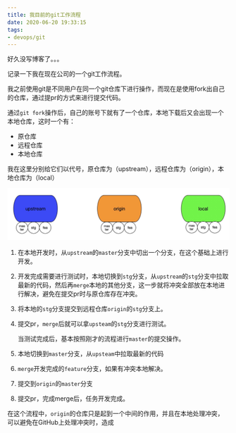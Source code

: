```yaml
---
title: 我目前的git工作流程
date: 2020-06-20 19:33:15
tags: 
- devops/git
---
```


好久没写博客了。。。

记录一下我在现在公司的一个git工作流程。

我之前使用git是不同用户在同一个git仓库下进行操作，而现在是使用fork出自己的仓库，通过提pr的方式来进行提交代码。

<!--more-->

通过`git fork`操作后，自己的账号下就有了一个仓库，本地下载后又会出现一个本地仓库，这时一个有：

- 原仓库
- 远程仓库
- 本地仓库

我在这里分别给它们以代号，原仓库为（upstream），远程仓库为（origin），本地仓库为（local）

![](https://raw.githubusercontent.com/liunaijie/images/master/1592655787033.jpg)



1. 在本地开发时，从`upstream`的`master`分支中切出一个分支，在这个基础上进行开发。

2. 开发完成需要进行测试时，本地切换到`stg`分支，从`upstream`的`stg`分支中拉取最新的代码，然后再`merge`本地的其他分支，这一步就将冲突全部放在本地进行解决，避免在提交pr时与原仓库存在冲突。

3. 将本地的`stg`分支提交到远程仓库`origin`的`stg`分支上。

4. 提交pr，`merge`后就可以拿`upsteam`的`stg`分支进行测试。

	

	当测试完成后，基本按照刚才的流程进行`master`的提交操作。

1. 本地切换到`master`分支，从`upsteam`中拉取最新的代码
2. `merge`开发完成的`feature`分支，如果有冲突本地解决。
3. 提交到`origin`的`master`分支
4. 提交pr，完成merge后，任务开发完成。

在这个流程中，`origin`的仓库只是起到一个中间的作用，并且在本地处理冲突，可以避免在GitHub上处理冲突时，造成